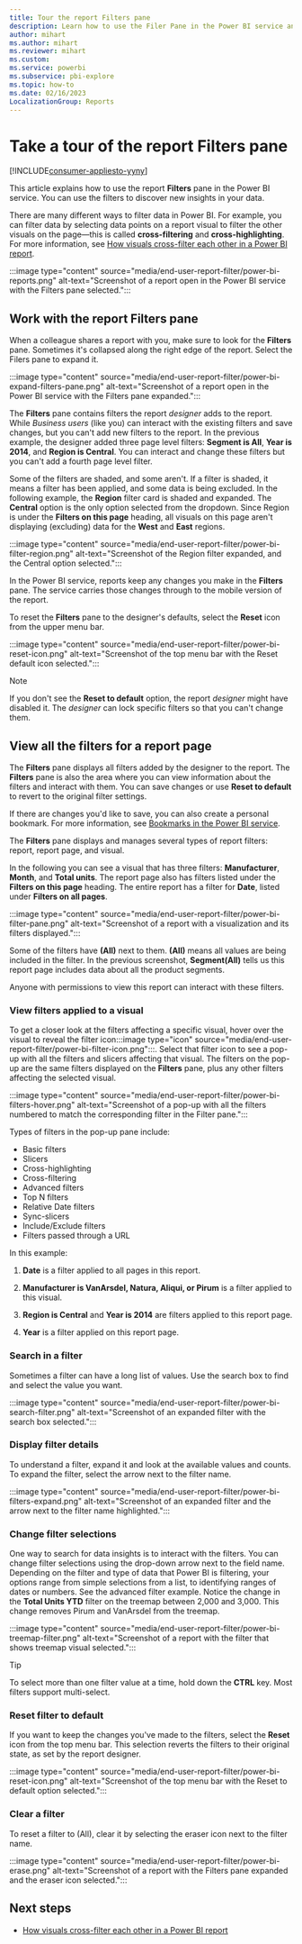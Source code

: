 ```yaml
---
title: Tour the report Filters pane
description: Learn how to use the Filer Pane in the Power BI service and discover new insights and different ways to filter your data.
author: mihart
ms.author: mihart
ms.reviewer: mihart
ms.custom:  
ms.service: powerbi
ms.subservice: pbi-explore
ms.topic: how-to
ms.date: 02/16/2023
LocalizationGroup: Reports
---
```


# Take a tour of the report Filters pane

[!INCLUDE[consumer-appliesto-yyny](../includes/consumer-appliesto-yyny.md)]

This article explains how to use the report **Filters** pane in the Power BI service. You can use the filters to discover new insights in your data.

There are many different ways to filter data in Power BI. For example, you can filter data by selecting data points on a report visual to filter the other visuals on the page&mdash;this is called **cross-filtering** and **cross-highlighting**. For more information, see [How visuals cross-filter each other in a Power BI report](end-user-interactions.md).

 :::image type="content" source="media/end-user-report-filter/power-bi-reports.png" alt-text="Screenshot of a report open in the Power BI service with the Filters pane selected.":::

## Work with the report Filters pane

When a colleague shares a report with you, make sure to look for the **Filters** pane. Sometimes it's collapsed along the right edge of the report. Select the Filers pane to expand it.

 :::image type="content" source="media/end-user-report-filter/power-bi-expand-filters-pane.png" alt-text="Screenshot of a report open in the Power BI service with the Filters pane expanded.":::

The **Filters** pane contains filters the report *designer* adds to the report. While *Business users* (like you) can interact with the existing filters and save changes, but you can't add new filters to the report. In the previous example, the designer added three page level filters: **Segment is All**, **Year is 2014**, and **Region is Central**. You can interact and change these filters but you can't add a fourth page level filter.

Some of the filters are shaded, and some aren't. If a filter is shaded, it means a filter has been applied, and some data is being excluded. In the following example, the **Region** filter card is shaded and expanded. The **Central** option is the only option selected from the dropdown. Since Region is under the **Filters on this page** heading, all visuals on this page aren't displaying (excluding) data for the **West** and **East** regions.

:::image type="content" source="media/end-user-report-filter/power-bi-filter-region.png" alt-text="Screenshot of the Region filter expanded, and the Central option selected.":::

In the Power BI service, reports keep any changes you make in the **Filters** pane. The service carries those changes through to the mobile version of the report.

To reset the **Filters** pane to the designer's defaults, select the **Reset** icon from the upper menu bar.

:::image type="content" source="media/end-user-report-filter/power-bi-reset-icon.png" alt-text="Screenshot of the top menu bar with the Reset default icon selected.":::

> [!NOTE]
> If you don't see the **Reset to default** option, the report *designer* might have disabled it. The *designer* can lock specific filters so that you can't change them.

## View all the filters for a report page

The **Filters** pane displays all filters added by the designer to the report. The **Filters** pane is also the area where you can view information about the filters and interact with them. You can save changes or use **Reset to default** to revert to the original filter settings.

If there are changes you'd like to save, you can also create a personal bookmark. For more information, see [Bookmarks in the Power BI service](end-user-bookmarks.md).

The **Filters** pane displays and manages several types of report filters: report, report page, and visual.

In the following you can see a visual that has three filters: **Manufacturer**, **Month**, and **Total units**. The report page also has filters listed under the **Filters on this page** heading. The entire report has a filter for **Date**, listed under **Filters on all pages**.

:::image type="content" source="media/end-user-report-filter/power-bi-filter-pane.png" alt-text="Screenshot of a report with a visualization and its filters displayed.":::

Some of the filters have **(All)** next to them. **(All)** means all values are being included in the filter. In the previous screenshot, **Segment(All)** tells us this report page includes data about all the product segments.

Anyone with permissions to view this report can interact with these filters.

### View filters applied to a visual

To get a closer look at the filters affecting a specific visual, hover over the visual to reveal the filter icon:::image type="icon" source="media/end-user-report-filter/power-bi-filter-icon.png":::. Select that filter icon to see a pop-up with all the filters and slicers affecting that visual. The filters on the pop-up are the same filters displayed on the **Filters** pane, plus any other filters affecting the selected visual.

 :::image type="content" source="media/end-user-report-filter/power-bi-filters-hover.png" alt-text="Screenshot of a pop-up with all the filters numbered to match the corresponding filter in the Filter pane.":::

Types of filters in the pop-up pane include:

- Basic filters
- Slicers
- Cross-highlighting
- Cross-filtering
- Advanced filters
- Top N filters
- Relative Date filters
- Sync-slicers
- Include/Exclude filters
- Filters passed through a URL

In this example:

1. **Date** is a filter applied to all pages in this report.

1. **Manufacturer is VanArsdel, Natura, Aliqui, or Pirum** is a filter applied to this visual.

1. **Region is Central** and **Year is 2014** are filters applied to this report page.

1. **Year** is a filter applied on this report page.

### Search in a filter

Sometimes a filter can have a long list of values. Use the search box to find and select the value you want.

:::image type="content" source="media/end-user-report-filter/power-bi-search-filter.png" alt-text="Screenshot of an expanded filter with the search box selected.":::

### Display filter details

To understand a filter, expand it and look at the available values and counts.  To expand the filter, select the arrow next to the filter name.
  
:::image type="content" source="media/end-user-report-filter/power-bi-filters-expand.png" alt-text="Screenshot of an expanded filter and the arrow next to the filter name highlighted.":::

### Change filter selections

One way to search for data insights is to interact with the filters. You can change filter selections using the drop-down arrow next to the field name. Depending on the filter and type of data that Power BI is filtering, your options range from simple selections from a list, to identifying ranges of dates or numbers. See the advanced filter example. Notice the change in the **Total Units YTD** filter on the treemap between 2,000 and 3,000. This change removes Pirum and VanArsdel from the treemap.
  
 :::image type="content" source="media/end-user-report-filter/power-bi-treemap-filter.png" alt-text="Screenshot of a report with the filter that shows treemap visual selected.":::

> [!TIP]
> To select more than one filter value at a time, hold down the **CTRL** key. Most filters support multi-select.

### Reset filter to default

If you want to keep the changes you've made to the filters, select the **Reset** icon from the top menu bar.  This selection reverts the filters to their original state, as set by the report designer.

:::image type="content" source="media/end-user-report-filter/power-bi-reset-icon.png" alt-text="Screenshot of the top menu bar with the Reset to default option selected.":::

### Clear a filter

To reset a filter to (All), clear it by selecting the eraser icon next to the filter name.

 :::image type="content" source="media/end-user-report-filter/power-bi-erase.png" alt-text="Screenshot of a report with the Filters pane expanded and the eraser icon selected.":::
  
<!--  too much detail for consumers

## Types of filters: text field filters
### List mode
Ticking a checkbox either selects or deselects the value. The **All** checkbox can be used to toggle the state of all checkboxes on or off. The checkboxes represent all the available values for that field.  As you adjust the filter, the restatement updates to reflect your choices. 

![list mode filter](media/end-user-report-filter/power-bi-restatement-new.png)

Note how the restatement now says "is Mar, Apr or May".

### Advanced mode
Select **Advanced Filtering** to switch to advanced mode. Use the dropdown controls and text boxes to identify which fields to include. By choosing between **And** and **Or**, you can build complex filter expressions. Select the **Apply Filter** button when you've set the values you want.  

![advanced mode](media/end-user-report-filter/power-bi-advanced.png)

## Types of filters: numeric field filters
### List mode
If the values are finite, selecting the field name displays a list.  See **Text field filters** &gt; **List mode** above for help using checkboxes.   

### Advanced mode
If the values are infinite or represent a range, selecting the field name opens the advanced filter mode. Use the dropdown and text boxes to specify a range of values that you want to see. 

![advanced filter](media/end-user-report-filter/power-bi-dropdown-and-text.png)

By choosing between **And** and **Or**, you can build complex filter expressions. Select the **Apply Filter** button when you've set the values you want.

## Types of filters: date and time
### List mode
If the values are finite, selecting the field name displays a list.  See **Text field filters** &gt; **List mode** above for help using checkboxes.   

### Advanced mode
If the field values represent date or time, you can specify a start/end time when using Date/Time filters.  

![datetime filter](media/end-user-report-filter/pbi_date-time-filters.png)

-->

## Next steps

- [How visuals cross-filter each other in a Power BI report](end-user-interactions.md)
